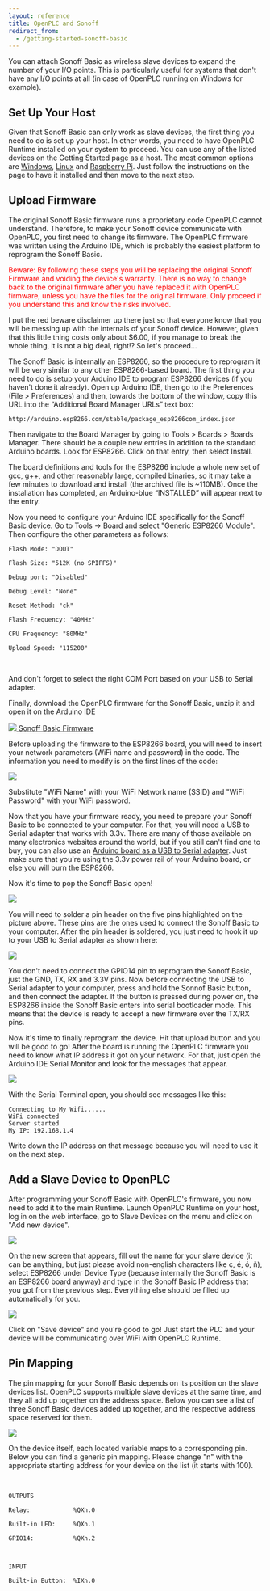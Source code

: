 ```yaml
---
layout: reference
title: OpenPLC and Sonoff
redirect_from:
  - /getting-started-sonoff-basic
---
```


You can attach Sonoff Basic as wireless slave devices to expand the number of
your I/O points. This is particularly useful for systems that don't have any
I/O points at all (in case of OpenPLC running on Windows for example).

## Set Up Your Host

Given that Sonoff Basic can only work as slave devices, the first thing you
need to do is set up your host. In other words, you need to have OpenPLC
Runtime installed on your system to proceed. You can use any of the listed
devices on the Getting Started page as a host. The most common options are
[Windows](/runtime/windows), [Linux](/runtime/linux) and
[Raspberry Pi](/runtime/raspberry-pi). Just follow the instructions on the
page to have it installed and then move to the next step.

## Upload Firmware

The original Sonoff Basic firmware runs a proprietary code OpenPLC cannot
understand. Therefore, to make your Sonoff device communicate with OpenPLC,
you first need to change its firmware. The OpenPLC firmware was written using
the Arduino IDE, which is probably the easiest platform to reprogram the
Sonoff Basic.

<span style="color:red">Beware: By following these steps you will be replacing the original Sonoff Firmware and voiding the device's warranty. There is no way to change back to the original firmware after you have replaced it with OpenPLC firmware, unless you have the files for the original firmware. Only proceed if you understand this and know the risks involved.</span>

I put the red beware disclaimer up there just so that everyone know that you will be messing up with the internals of your Sonoff device. However, given that this little thing costs only about $6.00, if you manage to break the whole thing, it is not a big deal, right!? So let's proceed...

The Sonoff Basic is internally an ESP8266, so the procedure to reprogram it will be very similar to any other ESP8266-based board. The first thing you need to do is setup your Arduino IDE to program ESP8266 devices (if you haven't done it already). Open up Arduino IDE, then go to the Preferences (File > Preferences) and then, towards the bottom of the window, copy this URL into the “Additional Board Manager URLs” text box:

```
http://arduino.esp8266.com/stable/package_esp8266com_index.json
```

Then navigate to the Board Manager by going to Tools > Boards > Boards Manager. There should be a couple new entries in addition to the standard Arduino boards. Look for ESP8266. Click on that entry, then select Install.

The board definitions and tools for the ESP8266 include a whole new set of gcc, g++, and other reasonably large, compiled binaries, so it may take a few minutes to download and install (the archived file is ~110MB). Once the installation has completed, an Arduino-blue “INSTALLED” will appear next to the entry.

Now you need to configure your Arduino IDE specifically for the Sonoff Basic device. Go to Tools -> Board and select "Generic ESP8266 Module". Then configure the other parameters as follows:


```
Flash Mode: "DOUT"

Flash Size: "512K (no SPIFFS)"

Debug port: "Disabled"

Debug Level: "None"

Reset Method: "ck"

Flash Frequency: "40MHz"

CPU Frequency: "80MHz"

Upload Speed: "115200"
```
​

And don't forget to select the right COM Port based on your USB to Serial adapter.

Finally, download the OpenPLC firmware for the Sonoff Basic, unzip it and open it on the Arduino IDE

<div class="download-link">
    <a href="https://github.com/thiagoralves/OpenPLC_Files/blob/master/Firmware/OpenPLC_sonoff_v3.zip?raw=true">
      <img src="/assets/img/download.webp"/>
      <span>Sonoff Basic Firmware</span>
    </a>
</div>

Before uploading the firmware to the ESP8266 board, you will need to insert your network parameters (WiFi name and password) in the code. The information you need to modify is on the first lines of the code:

![](wifi.webp)

Substitute "WiFi Name" with your WiFi Network name (SSID) and "WiFi Password" with your WiFi password.

Now that you have your firmware ready, you need to prepare your Sonoff Basic to be connected to your computer. For that, you will need a USB to Serial adapter that works with 3.3v. There are many of those available on many electronics websites around the world, but if you still can't find one to buy, you can also use an [Arduino board as a USB to Serial adapter](https://www.teachmemicro.com/arduino-usb-serial-converter/). Just make sure that you're using the 3.3v power rail of your Arduino board, or else you will burn the ESP8266.

Now it's time to pop the Sonoff Basic open!

![](hwopen.webp)

You will need to solder a pin header on the five pins highlighted on the picture above. These pins are the ones used to connect the Sonoff Basic to your computer. After the pin header is soldered, you just need to hook it up to your USB to Serial adapter as shown here:

![](pinnames.webp)

You don't need to connect the GPIO14 pin to reprogram the Sonoff Basic, just the GND, TX, RX and 3.3V pins. Now before connecting the USB to Serial adapter to your computer, press and hold the Sonnof Basic button, and then connect the adapter. If the button is pressed during power on, the ESP8266 inside the Sonoff Basic enters into serial bootloader mode. This means that the device is ready to accept a new firmware over the TX/RX pins.

Now it's time to finally reprogram the device. Hit that upload button and you will be good to go! After the board is running the OpenPLC firmware you need to know what IP address it got on your network. For that, just open the Arduino IDE Serial Monitor and look for the messages that appear.

![](messages.webp)

With the Serial Terminal open, you should see messages like this:

```
Connecting to My Wifi......
WiFi connected
Server started
My IP: 192.168.1.4
```

Write down the IP address on that message because you will need to use it on the next step.

## Add a Slave Device to OpenPLC

After programming your Sonoff Basic with OpenPLC's firmware, you now need to add it to the main Runtime. Launch OpenPLC Runtime on your host, log in on the web interface, go to Slave Devices on the menu and click on "Add new device".

![](slavedevices.webp)

On the new screen that appears, fill out the name for your slave device (it can be anything, but just please avoid non-english characters like ç, é, ó, ñ), select ESP8266 under Device Type (because internally the Sonoff Basic is an ESP8266 board anyway) and type in the Sonoff Basic IP address that you got from the previous step. Everything else should be filled up automatically for you.

![](adddevice.webp)

Click on "Save device" and you're good to go! Just start the PLC and your device will be communicating over WiFi with OpenPLC Runtime.

## Pin Mapping

The pin mapping for your Sonoff Basic depends on its position on the slave devices list. OpenPLC supports multiple slave devices at the same time, and they all add up together on the address space. Below you can see a list of three Sonoff Basic devices added up together, and the respective address space reserved for them.

![](pinout.webp)

On the device itself, each located variable maps to a corresponding pin. Below you can find a generic pin mapping. Please change "n" with the appropriate starting address for your device on the list (it starts with 100).

​
```
OUTPUTS

Relay:            %QXn.0

Built-in LED:     %QXn.1

GPIO14:           %QXn.2

​

INPUT

Built-in Button:  %IXn.0
```
